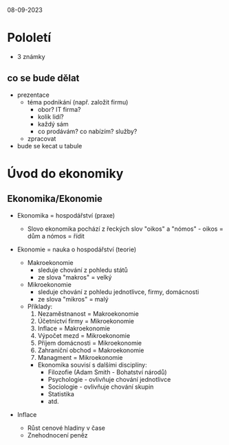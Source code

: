 08-09-2023
# Pololetí
 - 3 známky
## co se bude dělat
- prezentace
	- téma podnikání (např. založit firmu)
		- obor? IT firma?
		- kolik lidí?
		- každý sám
		- co prodávám? co nabízím? služby?
	- zpracovat 
- bude se kecat u tabule

# Úvod do ekonomiky
## Ekonomika/Ekonomie
- Ekonomika = hospodářství (praxe)
	- Slovo ekonomika pochází z řeckých slov "oikos" a "nómos" - oikos = dům a nómos = řídit

- Ekonomie = nauka o hospodářství (teorie)
	- Makroekonomie
		- sleduje chování z pohledu států
		- ze slova "makros" = velký
	- Mikroekonomie
		- sleduje chování z pohledu jednotlivce, firmy, domácnosti
		- ze slova "mikros" = malý
	- Příklady:
		1. Nezaměstnanost = Makroekonomie
		2. Účetnictví firmy = Mikroekonomie
		3. Inflace = Makroekonomie
		4. Výpočet mezd = Mikroekonomie
		5. Příjem domácnosti = Mikroekonomie
		6. Zahraniční obchod = Makroekonomie
		7. Managment = Mikroekonomie
	  - Ekonomika souvisí s dalšími disciplíny:
		  - Filozofie (Adam Smith - Bohatství národů)
		  - Psychologie - ovlivňuje chování jednotlivce
		  - Sociologie - ovlivňuje chování skupin
		  - Statistika
		  - atd.

- Inflace
	- Růst cenové hladiny v čase
	- Znehodnocení peněz